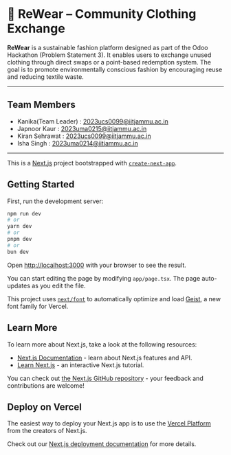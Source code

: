 # 🧥 ReWear – Community Clothing Exchange

**ReWear** is a sustainable fashion platform designed as part of the Odoo Hackathon (Problem Statement 3). It enables users to exchange unused clothing through direct swaps or a point-based redemption system. The goal is to promote environmentally conscious fashion by encouraging reuse and reducing textile waste.


------

## Team Members
- Kanika(Team Leader) : 2023ucs0099@iitjammu.ac.in
- Japnoor Kaur : 2023uma0215@iitjammu.ac.in
- Kiran Sehrawat : 2023ucs0099@iitjammu.ac.in
- Isha Singh : 2023uma0214@iitjammu.ac.in 


---

This is a [Next.js](https://nextjs.org) project bootstrapped with [`create-next-app`](https://nextjs.org/docs/app/api-reference/cli/create-next-app).

## Getting Started

First, run the development server:

```bash
npm run dev
# or
yarn dev
# or
pnpm dev
# or
bun dev
```

Open [http://localhost:3000](http://localhost:3000) with your browser to see the result.

You can start editing the page by modifying `app/page.tsx`. The page auto-updates as you edit the file.

This project uses [`next/font`](https://nextjs.org/docs/app/building-your-application/optimizing/fonts) to automatically optimize and load [Geist](https://vercel.com/font), a new font family for Vercel.

## Learn More

To learn more about Next.js, take a look at the following resources:

- [Next.js Documentation](https://nextjs.org/docs) - learn about Next.js features and API.
- [Learn Next.js](https://nextjs.org/learn) - an interactive Next.js tutorial.

You can check out [the Next.js GitHub repository](https://github.com/vercel/next.js) - your feedback and contributions are welcome!

## Deploy on Vercel

The easiest way to deploy your Next.js app is to use the [Vercel Platform](https://vercel.com/new?utm_medium=default-template&filter=next.js&utm_source=create-next-app&utm_campaign=create-next-app-readme) from the creators of Next.js.

Check out our [Next.js deployment documentation](https://nextjs.org/docs/app/building-your-application/deploying) for more details.
